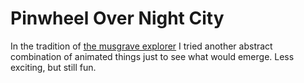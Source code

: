# Pinwheel Over Night City

In the tradition of [the musgrave explorer](./../musgrave-explorer) I tried another abstract combination of animated things just to see what would emerge. Less exciting, but still fun.


